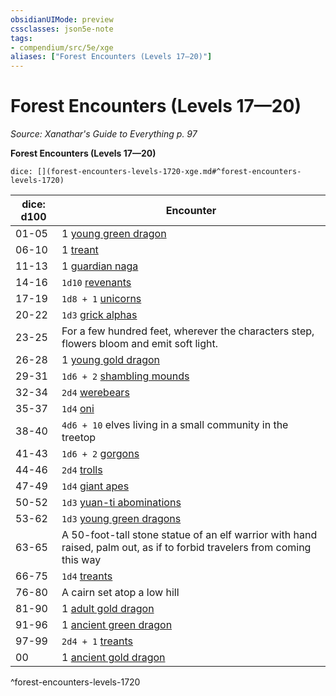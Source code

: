 ```yaml
---
obsidianUIMode: preview
cssclasses: json5e-note
tags:
- compendium/src/5e/xge
aliases: ["Forest Encounters (Levels 17—20)"]
---
```

# Forest Encounters (Levels 17—20)
*Source: Xanathar's Guide to Everything p. 97* 

**Forest Encounters (Levels 17—20)**

`dice: [](forest-encounters-levels-1720-xge.md#^forest-encounters-levels-1720)`

| dice: d100 | Encounter |
|------------|-----------|
| 01-05 | 1 [young green dragon](5E2014官方资源/bestiary/dragon/young-green-dragon.md) |
| 06-10 | 1 [treant](5E2014官方资源/bestiary/plant/treant.md) |
| 11-13 | 1 [guardian naga](5E2014官方资源/bestiary/monstrosity/guardian-naga.md) |
| 14-16 | `1d10` [revenants](5E2014官方资源/bestiary/undead/revenant.md) |
| 17-19 | `1d8 + 1` [unicorns](5E2014官方资源/bestiary/celestial/unicorn.md) |
| 20-22 | `1d3` [grick alphas](5E2014官方资源/bestiary/monstrosity/grick-alpha.md) |
| 23-25 | For a few hundred feet, wherever the characters step, flowers bloom and emit soft light. |
| 26-28 | 1 [young gold dragon](5E2014官方资源/bestiary/dragon/young-gold-dragon.md) |
| 29-31 | `1d6 + 2` [shambling mounds](5E2014官方资源/bestiary/plant/shambling-mound.md) |
| 32-34 | `2d4` [werebears](5E2014官方资源/bestiary/humanoid/werebear.md) |
| 35-37 | `1d4` [oni](5E2014官方资源/bestiary/giant/oni.md) |
| 38-40 | `4d6 + 10` elves living in a small community in the treetop |
| 41-43 | `1d6 + 2` [gorgons](5E2014官方资源/bestiary/monstrosity/gorgon.md) |
| 44-46 | `2d4` [trolls](5E2014官方资源/bestiary/giant/troll.md) |
| 47-49 | `1d4` [giant apes](5E2014官方资源/bestiary/beast/giant-ape.md) |
| 50-52 | `1d3` [yuan-ti abominations](5E2014官方资源/bestiary/monstrosity/yuan-ti-abomination.md) |
| 53-62 | `1d3` [young green dragons](5E2014官方资源/bestiary/dragon/young-green-dragon.md) |
| 63-65 | A 50-foot-tall stone statue of an elf warrior with hand raised, palm out, as if to forbid travelers from coming this way |
| 66-75 | `1d4` [treants](5E2014官方资源/bestiary/plant/treant.md) |
| 76-80 | A cairn set atop a low hill |
| 81-90 | 1 [adult gold dragon](5E2014官方资源/bestiary/dragon/adult-gold-dragon.md) |
| 91-96 | 1 [ancient green dragon](5E2014官方资源/bestiary/dragon/ancient-green-dragon.md) |
| 97-99 | `2d4 + 1` [treants](5E2014官方资源/bestiary/plant/treant.md) |
| 00 | 1 [ancient gold dragon](5E2014官方资源/bestiary/dragon/ancient-gold-dragon.md) |
^forest-encounters-levels-1720